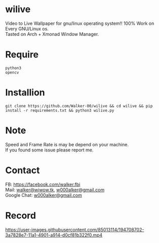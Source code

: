 # wilive
Video to Live Wallpaper for gnu/linux operating system!!
100% Work on Every GNU/Linux os.<br>
Tasted on Arch + Xmonad Window Manager.

# Require
```
python3
opencv
```

# Installion
```
git clone https://github.com/Walker-00/wilive && cd wilive && pip install -r requirements.txt && python3 wilive.py
```

# Note
Speed and Frame Rate is may be depend on your machine.
<br>
If you found some issue please report me.

# Contact
FB: https://facebook.com/walker.fbi<br>
Mail: walker@wiwow.tk, w000alker@gmail.com<br>
Google Chat: w000alker@gmail.com

# Record

https://user-images.githubusercontent.com/85013114/194708702-3a7828e7-11a1-4901-a914-d0cf81b322f0.mp4

